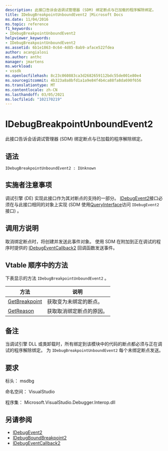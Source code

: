 ```yaml
---
description: 此接口告诉会话调试管理器 (SDM) 绑定断点与已加载的程序解除绑定。
title: IDebugBreakpointUnboundEvent2 |Microsoft Docs
ms.date: 11/04/2016
ms.topic: reference
f1_keywords:
- IDebugBreakpointUnboundEvent2
helpviewer_keywords:
- IDebugBreakpointUnboundEvent2
ms.assetid: 6b1e1863-0c64-4d85-8ab9-aface522fdea
author: acangialosi
ms.author: anthc
manager: jmartens
ms.workload:
- vssdk
ms.openlocfilehash: 8c23c060883ca3d2682659112bdc55de001e80e4
ms.sourcegitcommit: 4b323a8a8bfd1a1a9e84f4b4ca88fa8da690f656
ms.translationtype: MT
ms.contentlocale: zh-CN
ms.lasthandoff: 03/05/2021
ms.locfileid: "102170219"
---
```

# <a name="idebugbreakpointunboundevent2"></a>IDebugBreakpointUnboundEvent2
此接口告诉会话调试管理器 (SDM) 绑定断点与已加载的程序解除绑定。

## <a name="syntax"></a>语法

```
IDebugBreakpointUnboundEvent2 : IUnknown
```

## <a name="notes-for-implementers"></a>实施者注意事项
 调试引擎 (DE) 实现此接口作为其对断点的支持的一部分。 [IDebugEvent2](../../../extensibility/debugger/reference/idebugevent2.md)接口必须在与此接口相同的对象上实现 (SDM 使用[QueryInterface](/cpp/atl/queryinterface)访问 `IDebugEvent2` 接口) 。

## <a name="notes-for-callers"></a>调用方说明
 取消绑定断点时，将创建并发送此事件对象。 使用 SDM 在附加到正在调试的程序时提供的 [IDebugEventCallback2](../../../extensibility/debugger/reference/idebugeventcallback2.md) 回调函数发送事件。

## <a name="methods-in-vtable-order"></a>Vtable 顺序中的方法
 下表显示的方法 `IDebugBreakpointUnboundEvent2` 。

|方法|说明|
|------------|-----------------|
|[GetBreakpoint](../../../extensibility/debugger/reference/idebugbreakpointunboundevent2-getbreakpoint.md)|获取变为未绑定的断点。|
|[GetReason](../../../extensibility/debugger/reference/idebugbreakpointunboundevent2-getreason.md)|获取取消绑定断点的原因。|

## <a name="remarks"></a>备注
 当调试引擎 DLL 或类卸载时，所有绑定到该模块中的代码的断点都必须与正在调试的程序解除绑定。 为 `IDebugBreakpointUnboundEvent2` 每个未绑定断点发送。

## <a name="requirements"></a>要求
 标头： msdbg

 命名空间： VisualStudio

 程序集： Microsoft.VisualStudio.Debugger.Interop.dll

## <a name="see-also"></a>另请参阅
- [IDebugEvent2](../../../extensibility/debugger/reference/idebugevent2.md)
- [IDebugBoundBreakpoint2](../../../extensibility/debugger/reference/idebugboundbreakpoint2.md)
- [IDebugEventCallback2](../../../extensibility/debugger/reference/idebugeventcallback2.md)
